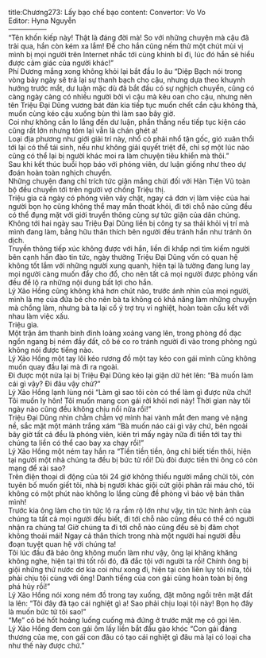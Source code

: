 title:Chương273: Lấy bạo chế bạo
content:
Convertor: Vo Vo<br>Editor: Hyna Nguyễn<br>—————–<br>“Tên khốn kiếp này! Thật là đáng đời mà! So với những chuyện mà cậu đã trải qua, hắn còn kém xa lắm! Để cho hắn cũng nếm thử một chút mùi vị mình bị mọi người trên Internet nhắc tới cùng khinh bỉ đi, lúc đó hắn sẽ hiểu được cảm giác của người khác!”<br>Phí Dương mắng xong không khỏi lại bắt đầu lo âu “Diệp Bạch nói trong vòng bảy ngày sẽ trả lại sự thanh bạch cho cậu, nhưng dựa theo khuynh hướng trước mắt, dư luận mặc dù đã bắt đầu có sự nghịch chuyển, cũng có càng ngày càng có nhiều người bởi vì cậu mà kêu oan cho cậu, nhưng nên tên Triệu Đại Dũng vương bát đản kia tiếp tục muốn chết cắn cậu không thả, muốn cùng kéo cậu xuống bùn thì làm sao bây giờ.<br>Coi như không cần lo lắng đến dư luận, phần thắng nếu tiếp tục kiện cáo cũng rất lớn nhưng tóm lại vẫn là chán ghét a!<br>Loại địa phương như giới giải trí này, nhổ cỏ phải nhổ tận gốc, gió xuân thổi tới lại có thể tái sinh, nếu như không giải quyết triệt để, chỉ sợ một lúc nào cũng có thể lại bị người khác moi ra làm chuyện tiêu khiển mà thôi.”<br>Sau khi kết thúc buổi họp báo với phóng viên, dư luận giống như theo dự đoán hoàn toàn nghịch chuyển.<br>Những chuyện đang chỉ trích tức giận mắng chửi đối với Hàn Tiện Vũ toàn bộ đều chuyển tới trên người vợ chồng Triệu thị.<br>Triệu gia cả ngày có phóng viên vây chặt, ngay cả đơn vị làm việc của hai người bọn họ cũng không thể may mắn thoát khỏi, đi tới chỗ nào cũng đều có thể đụng mặt với giới truyền thông cùng sự tức giận của dân chúng.<br>Không tới hai ngày sau Triệu Đại Dũng liền bị công ty sa thải khỏi vị trí mà mình đang làm, bằng hữu thân thích bên người đều tránh hắn như tránh ôn dịch.<br>Truyền thông tiếp xúc không được với hắn, liền đi khắp nơi tìm kiếm người bên cạnh hắn đào tin tức, ngày thường Triệu Đại Dũng vốn có quan hệ không tốt lắm với những người xung quanh, hiện tại là tường đang lung lay mọi người càng muốn đẩy cho đổ, cho nên tất cả mọi người được phỏng vấn đều để lộ ra những nội dung bất lợi cho hắn.<br>Lý Xảo Hồng cũng không khá hơn chút nào, trước ánh nhìn của mọi người, mình là mẹ của đứa bé cho nên bà ta không có khả năng làm những chuyện mà chồng làm, nhưng bà ta lại cố ý trợ trụ vi nghiệt, hoàn toàn cấu kết với nhau làm việc xấu.<br>Triệu gia.<br>Một trận âm thanh binh đinh loảng xoảng vang lên, trong phòng đồ đạc ngổn ngang bị ném đầy đất, cô bé co ro tránh người đi vào trong phòng ngủ không nói được tiếng nào.<br>Lý Xảo Hồng một tay lôi kéo rương đồ một tay kéo con gái mình cũng không muốn quay đầu lại mà đi ra ngoài.<br>Đi được một nửa lại bị Triệu Đại Dũng kéo lại giận dữ hét lên: “Bà muốn làm cái gì vậy? Đi đâu vậy chứ?”<br>Lý Xảo Hồng lạnh lùng nói “Làm gì sao tôi còn có thể làm gì được nữa chứ! Tôi muốn ly hôn! Tôi muốn mang con gái rời khỏi nơi này! Thời gian này tôi ngày nào cũng đều không chịu nổi nữa rồi!”<br>Triệu Đại Dũng nhìn chằm chằm vợ mình hai vành mắt đen mang vẻ nặng nề, sắc mặt một mảnh trắng xám “Bà muốn náo cái gì vậy chứ, bên ngoài bây giờ tất cả đều là phóng viên, kiên trì mấy ngày nữa đi tiền tới tay thì chúng ta liền có thể cao bay xa chạy rồi!”<br>Lý Xảo Hồng một ném tay hắn ra “Tiền tiền tiền, ông chỉ biết tiền thôi, hiện tại người một nhà chúng ta đều bị bức tử rồi! Dù đòi được tiền thì ông có còn mạng để xài sao?<br>Trên điện thoại di động của tôi 24 giờ không thiếu người mắng chửi tôi, còn tuyên bố muốn giết tôi, nhà bị người khác giội cứt giội phân rải máu chó, tôi không có một phút nào không lo lắng cùng đề phòng vì bảo vệ bản thân mình!<br>Trước kia ông làm cho tin tức lộ ra rầm rộ lớn như vậy, tin tức hình ảnh của chúng ta tất cả mọi người đều biết, đi tới chỗ nào cũng đều có thể có người nhận ra chúng ta! Giờ chúng ta đi tới chỗ nào cũng đều sẽ bị đâm chọt không thoải mái! Ngay cả thân thích trong nhà một người hai người đều đoạn tuyệt quan hệ với chúng ta!<br>Tôi lúc đầu đã bảo ông không muốn làm như vậy, ông lại khăng khăng không nghe, hiện tại thì tốt rồi đó, đã đắc tội với người ta rồi! Chính ông bị giội những thứ nước dơ kia coi như xong đi, hiện tại còn liên lụy tôi nữa, tôi phải chịu tội cùng với ông! Danh tiếng của con gái cũng hoàn toàn bị ông phá hủy rồi!”<br>Lý Xảo Hồng nói xong ném đồ trong tay xuống, đặt mông ngồi trên mặt đất la lên: “Tôi đây đã tạo cái nghiệt gì a! Sao phải chịu loại tội này! Bọn họ đây là muốn bức tử tôi sao!”<br>“Mẹ” cô bé hốt hoảng luống cuống mà đứng ở trước mặt mẹ cô gọi lên.<br>Lý Xảo Hồng đem con gái ôm lấy liền bắt đầu gào khóc “Con gái đáng thương của mẹ, con gái con đâu có tạo cái nghiệt gì đâu mà lại có loại cha như thế này được chứ.”